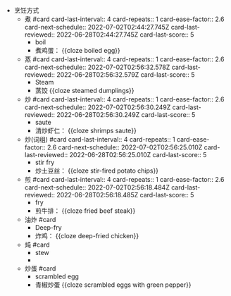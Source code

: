 - 烹饪方式
	- 煮 #card
	  card-last-interval:: 4
	  card-repeats:: 1
	  card-ease-factor:: 2.6
	  card-next-schedule:: 2022-07-02T02:44:27.745Z
	  card-last-reviewed:: 2022-06-28T02:44:27.745Z
	  card-last-score:: 5
		- boil
		- 煮鸡蛋： {{cloze boiled egg}}
	- 蒸 #card
	  card-last-interval:: 4
	  card-repeats:: 1
	  card-ease-factor:: 2.6
	  card-next-schedule:: 2022-07-02T02:56:32.578Z
	  card-last-reviewed:: 2022-06-28T02:56:32.579Z
	  card-last-score:: 5
		- Steam
		- 蒸饺 {{cloze steamed dumplings}}
	- 炒 #card
	  card-last-interval:: 4
	  card-repeats:: 1
	  card-ease-factor:: 2.6
	  card-next-schedule:: 2022-07-02T02:56:30.249Z
	  card-last-reviewed:: 2022-06-28T02:56:30.249Z
	  card-last-score:: 5
		- saute
		- 清炒虾仁： {{cloze shrimps saute}}
	- 炒(词组) #card
	  card-last-interval:: 4
	  card-repeats:: 1
	  card-ease-factor:: 2.6
	  card-next-schedule:: 2022-07-02T02:56:25.010Z
	  card-last-reviewed:: 2022-06-28T02:56:25.010Z
	  card-last-score:: 5
		- stir fry
		- 炒土豆丝： {{cloze stir-fired potato chips}}
	- 煎 #card
	  card-last-interval:: 4
	  card-repeats:: 1
	  card-ease-factor:: 2.6
	  card-next-schedule:: 2022-07-02T02:56:18.484Z
	  card-last-reviewed:: 2022-06-28T02:56:18.485Z
	  card-last-score:: 5
		- fry
		- 煎牛排： {{cloze fried beef steak}}
	- 油炸 #card
		- Deep-fry
		- 炸鸡： {{cloze deep-fried chicken}}
	- 炖 #card
		- stew
		-
	- 炒蛋 #card
		- scrambled egg
		- 青椒炒蛋 {{cloze scrambled eggs with green pepper}}